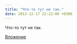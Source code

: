 ```yaml
---
title: "Что-то тут не так."
date: 2013-12-17 22:22:00 +0300
---
```


Что-то тут не так.

[Вложение](/assets/vk_photos/1/CKVmn0Jyaqk.jpg)
